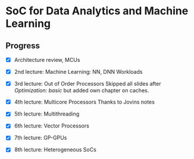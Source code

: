 # SoC for Data Analytics and Machine Learning

## Progress
- [x] Architecture review, MCUs
- [x] 2nd lecture: Machine Learning: NN, DNN Workloads
- [x] 3rd lecture: Out of Order Processors
Skipped all slides after *Optimization: basic* but added own chapter on caches.

- [x] 4th lecture: Multicore Processors
Thanks to Jovins notes
- [x] 5th lecture: Multithreading
- [x] 6th lecture: Vector Processors
- [x] 7th lecture: GP-GPUs
- [x] 8th lecture: Heterogeneous SoCs
